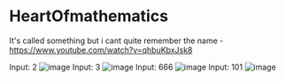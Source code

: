 # HeartOfmathematics
It's called something but i cant quite remember the name - https://www.youtube.com/watch?v=qhbuKbxJsk8

Input: 2
![image](https://user-images.githubusercontent.com/75546186/171099214-e03b5d84-711b-41dc-b6fc-359d255dc924.png)
Input: 3
![image](https://user-images.githubusercontent.com/75546186/171099278-94bda99a-2e4b-4d53-8fce-5d7a94d1a714.png)
Input: 666
![image](https://user-images.githubusercontent.com/75546186/171099307-f8ae4007-0031-4cca-8161-c8691662d74f.png)
Input: 101
![image](https://user-images.githubusercontent.com/75546186/171099358-1c651b0a-8b85-48a3-9695-5fa19d46054b.png)
